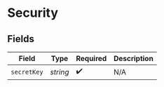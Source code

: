 # Security


## Fields

| Field              | Type               | Required           | Description        |
| ------------------ | ------------------ | ------------------ | ------------------ |
| `secretKey`        | *string*           | :heavy_check_mark: | N/A                |